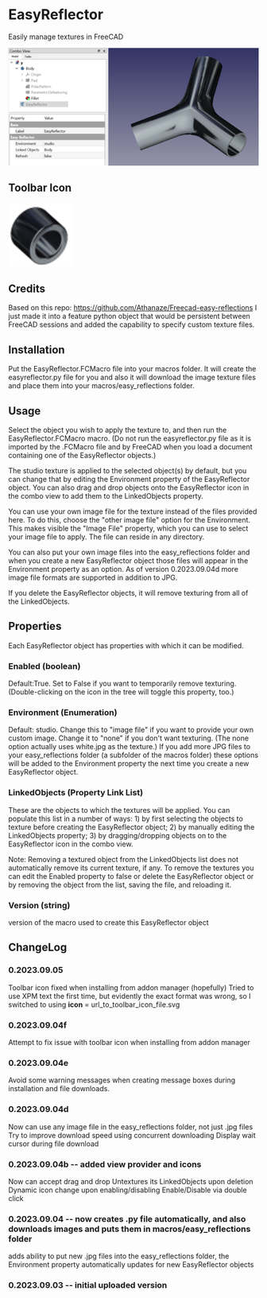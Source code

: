 # EasyReflector
Easily manage textures in FreeCAD

<img src="screenshot01.png">

## Toolbar Icon
<img src="EasyReflectorIcon.svg">

## Credits
Based on this repo: https://github.com/Athanaze/Freecad-easy-reflections
I just made it into a feature python object that would be persistent between FreeCAD sessions and added the capability to specify custom texture files.

## Installation
Put the EasyReflector.FCMacro file into your macros folder.  It will create the easyreflector.py file for you and also it will download the image texture files and place them into your macros/easy_reflections folder.

## Usage

Select the object you wish to apply the texture to, and then run the EasyReflector.FCMacro macro.  (Do not run the easyreflector.py file as it is imported by the .FCMacro file and by FreeCAD when you load a document containing one of the EasyReflector objects.)

The studio texture is applied to the selected object(s) by default, but you can change that by editing the Environment property of the EasyReflector object.  You can also drag and drop objects onto the EasyReflector icon in the combo view to add them to the LinkedObjects property.

You can use your own image file for the texture instead of the files provided here.  To do this, choose the "other image file" option for the Environment.  This makes visible the "Image File" property, which you can use to select your image file to apply.  The file can reside in any directory.

You can also put your own image files into the easy_reflections folder and when you create a new EasyReflector object those files will appear in the Environment property as an option.  As of version 0.2023.09.04d more image file formats are supported in addition to JPG.

If you delete the EasyReflector objects, it will remove texturing from all of the LinkedObjects.

## Properties
Each EasyReflector object has properties with which it can be modified.
### Enabled (boolean)
Default:True.  Set to False if you want to temporarily remove texturing.  (Double-clicking on the icon in the tree will toggle this property, too.)
### Environment (Enumeration)
Default: studio.  Change this to "image file" if you want to provide your own custom image.  Change it to "none" if you don't want texturing.  (The none option actually uses white.jpg as the texture.)  If you add more JPG files to your easy_reflections folder (a subfolder of the macros folder) these options will be added to the Environment property the next time you create a new EasyReflector object.
### LinkedObjects (Property Link List)
These are the objects to which the textures will be applied.  You can populate this list in a number of ways: 1) by first selecting the objects to texture before creating the EasyReflector object; 2) by manually editing the LinkedObjects property; 3) by dragging/dropping objects on to the EasyReflector icon in the combo view.

Note: Removing a textured object from the LinkedObjects list does not automatically remove its current texture, if any.  To remove the textures you can edit the Enabled property to false or delete the EasyReflector object or by removing the object from the list, saving the file, and reloading it.
### Version (string)
version of the macro used to create this EasyReflector object

## ChangeLog
### 0.2023.09.05
Toolbar icon fixed when installing from addon manager (hopefully)
Tried to use XPM text the first time, but evidently the exact format was wrong, so
I switched to using __icon__ = url_to_toolbar_icon_file.svg
### 0.2023.09.04f
Attempt to fix issue with toolbar icon when installing from addon manager
### 0.2023.09.04e
Avoid some warning messages when creating message boxes during installation and file downloads.
### 0.2023.09.04d
Now can use any image file in the easy_reflections folder, not just .jpg files
Try to improve download speed using concurrent downloading
Display wait cursor during file download
### 0.2023.09.04b -- added view provider and icons
Now can accept drag and drop
Untextures its LinkedObjects upon deletion
Dynamic icon change upon enabling/disabling
Enable/Disable via double click
### 0.2023.09.04 -- now creates .py file automatically, and also downloads images and puts them in macros/easy_reflections folder
adds ability to put new .jpg files into the easy_reflections folder, the Environment property automatically updates for new EasyReflector objects
### 0.2023.09.03 -- initial uploaded version

